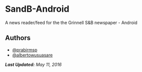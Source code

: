 # SandB-Android
A news reader/feed for the the Grinnell S&amp;B newspaper - Android

## Authors
- [@prabirmsp](https://github.com/prabirmsp)
- [@albertowusuasare](https://github.com/albertowusuasare)

*__Last Updated:__ May 11, 2016*
